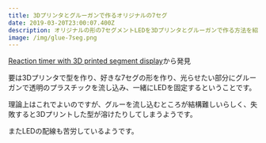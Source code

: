 ```yaml
---
title: 3Dプリンタとグルーガンで作るオリジナルの7セグ
date: 2019-03-20T23:00:07.400Z
description: オリジナルの形の7セグメントLEDを3Dプリンタとグルーガンで作る方法を紹介します。
image: /img/glue-7seg.png
---
```

[Reaction timer with 3D printed segment display](https://dusted.dk/pages/reactionTimer/)から発見

要は3Dプリンタで型を作り、好きな7セグの形を作り、光らせたい部分にグルーガンで透明のプラスチックを流し込み、一緒にLEDを固定するということです。

理論上はこれでよいのですが、グルーを流し込むところが結構難しいらしく、失敗すると3Dプリントした型が溶けたりしてしまうようです。

またLEDの配線も苦労しているようです。

